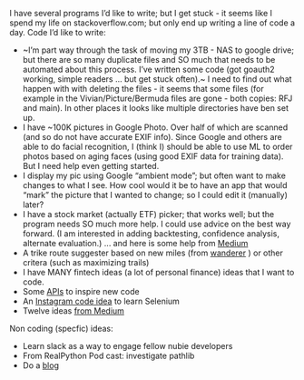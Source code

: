 I have several programs I’d like to write; but I get stuck - it seems like I spend my life on stackoverflow.com; but only end up writing a line of code a day. Code I’d like to write:
* ~I’m part way through the task of moving my 3TB - NAS to google drive; but there are so many duplicate files and SO much that needs to be automated about this process. I’ve written some code (got goauth2 working, simple readers ... but get stuck often).~
I need to find out what happen with with deleting the files - it seems that some files (for example in the Vivian/Picture/Bermuda files are gone - both copies: RFJ and main). In other places it looks like multiple directories have 
ben set up.
* I have ~100K pictures in Google Photo. Over half of which are scanned (and so do not have accurate EXIF info). Since Google and others are able to do facial recognition, I (think I) should be able to use ML to order photos based on aging faces (using good EXIF data for training data). But I need help even getting started.
* I display my pic using Google “ambient mode”; but often want to make changes to what I see. How cool would it be to have an app that would “mark” the picture that I wanted to change; so I could edit it (manually) later?
* I have a stock market (actually ETF) picker; that works well; but the program needs SO much more help. I could use advice on the best way forward. (I am interested in adding backtesting, confidence analysis, alternate evaluation.) ... and here is some help from [Medium](https://towardsdatascience.com/visualizing-the-stock-market-with-python-bokeh-d40d9d1f288e)
* A trike route suggester based on new miles (from [wanderer](https://wandrer.earth/dashboard) ) or other critera (such as maximizing trails)
* I have MANY fintech ideas (a lot of personal finance) ideas that I want to code.
* Some [APIs](https://medium.com/better-programming/a-curated-list-of-100-cool-and-fun-public-apis-to-inspire-your-next-project-7600ce3e9b3) to inspire new code
* An [Instagram code idea](https://realpython.com/instagram-bot-python-instapy/) to learn Selenium
* Twelve ideas [from Medium](https://medium.com/better-programming/12-ideas-for-programming-projects-too-dangerous-not-to-build-514e3212ab77)
  
  
Non coding (specfic) ideas:
* Learn slack as a way to engage fellow nubie developers
* From RealPython Pod cast: investigate pathlib
* Do a [blog](https://medium.com/better-programming/5-reasons-why-you-should-write-technical-blog-posts-as-developer-30cd349ece60)

